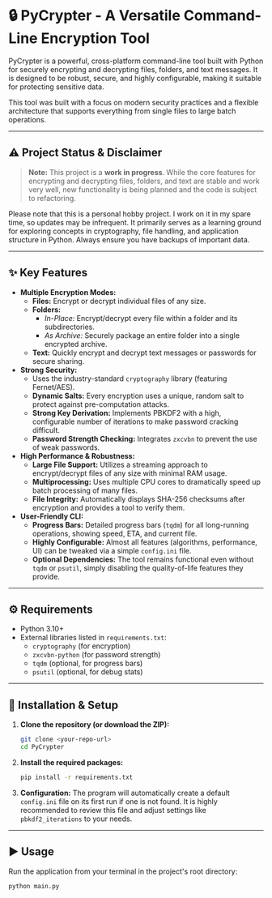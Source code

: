 # 🔒 PyCrypter - A Versatile Command-Line Encryption Tool

PyCrypter is a powerful, cross-platform command-line tool built with Python for securely encrypting and decrypting files, folders, and text messages. It is designed to be robust, secure, and highly configurable, making it suitable for protecting sensitive data.

This tool was built with a focus on modern security practices and a flexible architecture that supports everything from single files to large batch operations.

---

## ⚠️ Project Status & Disclaimer

> **Note:** This project is a **work in progress**. While the core features for encrypting and decrypting files, folders, and text are stable and work very well, new functionality is being planned and the code is subject to refactoring.

Please note that this is a personal hobby project. I work on it in my spare time, so updates may be infrequent. It primarily serves as a learning ground for exploring concepts in cryptography, file handling, and application structure in Python. Always ensure you have backups of important data.

---

## ✨ Key Features

* **Multiple Encryption Modes:**
    * **Files:** Encrypt or decrypt individual files of any size.
    * **Folders:**
        * *In-Place:* Encrypt/decrypt every file within a folder and its subdirectories.
        * *As Archive:* Securely package an entire folder into a single encrypted archive.
    * **Text:** Quickly encrypt and decrypt text messages or passwords for secure sharing.
* **Strong Security:**
    * Uses the industry-standard `cryptography` library (featuring Fernet/AES).
    * **Dynamic Salts:** Every encryption uses a unique, random salt to protect against pre-computation attacks.
    * **Strong Key Derivation:** Implements PBKDF2 with a high, configurable number of iterations to make password cracking difficult.
    * **Password Strength Checking:** Integrates `zxcvbn` to prevent the use of weak passwords.
* **High Performance & Robustness:**
    * **Large File Support:** Utilizes a streaming approach to encrypt/decrypt files of any size with minimal RAM usage.
    * **Multiprocessing:** Uses multiple CPU cores to dramatically speed up batch processing of many files.
    * **File Integrity:** Automatically displays SHA-256 checksums after encryption and provides a tool to verify them.
* **User-Friendly CLI:**
    * **Progress Bars:** Detailed progress bars (`tqdm`) for all long-running operations, showing speed, ETA, and current file.
    * **Highly Configurable:** Almost all features (algorithms, performance, UI) can be tweaked via a simple `config.ini` file.
    * **Optional Dependencies:** The tool remains functional even without `tqdm` or `psutil`, simply disabling the quality-of-life features they provide.

---

## ⚙️ Requirements

* Python 3.10+
* External libraries listed in `requirements.txt`:
    * `cryptography` (for encryption)
    * `zxcvbn-python` (for password strength)
    * `tqdm` (optional, for progress bars)
    * `psutil` (optional, for debug stats)

---

## 🚀 Installation & Setup

1.  **Clone the repository (or download the ZIP):**
    ```bash
    git clone <your-repo-url>
    cd PyCrypter
    ```

2.  **Install the required packages:**
    ```bash
    pip install -r requirements.txt
    ```

3.  **Configuration:**
    The program will automatically create a default `config.ini` file on its first run if one is not found. It is highly recommended to review this file and adjust settings like `pbkdf2_iterations` to your needs.

---

## ▶️ Usage

Run the application from your terminal in the project's root directory:

```bash
python main.py